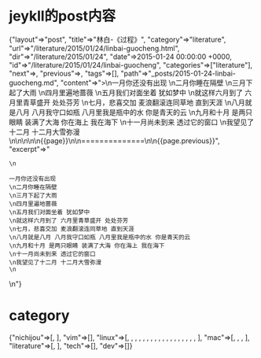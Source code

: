 # jeykll的post内容

{"layout"=>"post", "title"=>"林白-《过程》", "category"=>"literature", "url"=>"/literature/2015/01/24/linbai-guocheng.html", "dir"=>"/literature/2015/01/24", "date"=>2015-01-24 00:00:00 +0000, "id"=>"/literature/2015/01/24/linbai-guocheng", "categories"=>["literature"], "next"=>, "previous"=>, "tags"=>[], "path"=>"_posts/2015-01-24-linbai-guocheng.md", "content"=>">\n一月你还没有出现 \n二月你睡在隔壁 \n三月下起了大雨 \n四月里遍地蔷薇 \n五月我们对面坐着 犹如梦中 \n就这样六月到了 六月里青草盛开 处处芬芳 \n七月，悲喜交加 麦浪翻滚连同草地 直到天涯 \n八月就是八月 八月我守口如瓶 八月里我是瓶中的水 你是青天的云 \n九月和十月 是两只眼睛 装满了大海 你在海上 我在海下 \n十一月尚未到来 透过它的窗口 \n我望见了十二月 十二月大雪弥漫\n\n\n\n\n{{page}}\n\n==============\n\n{{page.previous}}", "excerpt"=>"

    \n

    一月你还没有出现
    \n二月你睡在隔壁
    \n三月下起了大雨
    \n四月里遍地蔷薇
    \n五月我们对面坐着 犹如梦中
    \n就这样六月到了 六月里青草盛开 处处芬芳
    \n七月，悲喜交加 麦浪翻滚连同草地 直到天涯
    \n八月就是八月 八月我守口如瓶 八月里我是瓶中的水 你是青天的云
    \n九月和十月 是两只眼睛 装满了大海 你在海上 我在海下
    \n十一月尚未到来 透过它的窗口
    \n我望见了十二月 十二月大雪弥漫
    \n

\n"}


# category

{"nichijou"=>[, ], "vim"=>[], "linux"=>[, , , , , , , , , , , , , , , , , , ], "mac"=>[, , , ], "literature"=>[, ], "tech"=>[], "dev"=>[]}
